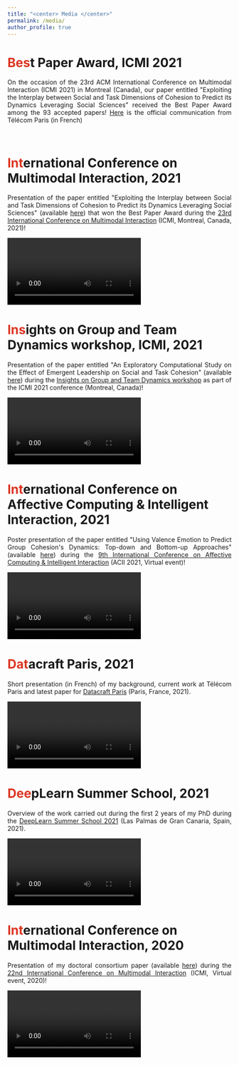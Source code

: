 ```yaml
---
title: "<center> Media </center>"
permalink: /media/
author_profile: true
---
```


<span style="color: #DC3522">Bes</span>t Paper Award, ICMI 2021 
====== 
<p align="justify">On the occasion of the 23rd ACM International Conference on Multimodal Interaction (ICMI 2021) in Montreal (Canada), our paper entitled "Exploiting the Interplay between Social and Task Dimensions of Cohesion to Predict its Dynamics Leveraging Social Sciences" received the Best Paper Award among the 93 accepted papers!
<a href="https://www.telecom-paris.fr/interaction-multimodale-humain-machine-prix-meilleur-article" target="_blank">Here</a> is the official communication from Télécom Paris (in French)</p>
<br>

<span style="color: #DC3522">Int</span>ernational Conference on Multimodal Interaction, 2021
====== 
<p align="justify">Presentation of the paper entitled "Exploiting the Interplay between Social and Task Dimensions of Cohesion to Predict its Dynamics Leveraging Social Sciences" (available <a href="https://lucienmaman.github.io/files/ICMI2021_nocop.pdf" target="_blank">here</a>) that won the Best Paper Award during the <a href="https://icmi.acm.org/2021/" target="_blank">23rd International Conference on Multimodal Interaction</a> (ICMI, Montreal, Canada, 2021)!</p>

 <video style="max-width: 100%;height: auto" controls controlsList="nodownload" preload="metadata">
  <source src="/files/video_icmi21.mp4" type="video/mp4">
 </video>
 <br>

<span style="color: #DC3522">Ins</span>ights on Group and Team Dynamics workshop, ICMI, 2021
======
<p align="justify">Presentation of the paper entitled "An Exploratory Computational Study on the Effect of Emergent Leadership on Social and Task Cohesion" (available <a href="https://lucienmaman.github.io/files/IGTD2021_nocop.pdf" target="_blank">here</a>) during the <a href="http://geeksngroupies.ewi.tudelft.nl/icmi2021/" target="_blank">Insights on Group and Team Dynamics workshop</a> as part of the ICMI 2021 conference (Montreal, Canada)!</p> 

 <video style="max-width: 100%;height: auto" controls controlsList="nodownload">
  <source src="/files/video_igtd21.mp4" type="video/mp4">
 </video> 
<br>
 
<span style="color: #DC3522">Int</span>ernational Conference on Affective Computing & Intelligent Interaction, 2021
======
<p align="justify">Poster presentation of the paper entitled "Using Valence Emotion to Predict Group Cohesion's Dynamics: Top-down and Bottom-up Approaches" (available <a href="https://lucienmaman.github.io/files/available.pdf" target="_blank">here</a>) during the <a href="https://www.acii-conf.net/2021/" target="_blank">9th International Conference on Affective Computing & Intelligent Interaction</a> (ACII 2021, Virtual event)!</p> 

 <video style="max-width: 100%;height: auto" controls controlsList="nodownload">
  <source src="/files/video_acii.mp4" type="video/mp4">
 </video> 
<br>

<span style="color: #DC3522">Dat</span>acraft Paris, 2021
======
<p align="justify">Short presentation (in French) of my background, current work at Télécom Paris and latest paper for <a href="https://datacraft.paris/" target="_blank">Datacraft Paris</a> (Paris, France, 2021).</p>

 <video style="max-width: 100%;height: auto" controls controlsList="nodownload">
  <source src="/files/video_datacraft.mp4" type="video/mp4">
 </video> 
<br>

<span style="color: #DC3522">Dee</span>pLearn Summer School, 2021
======
<p align="justify">Overview of the work carried out during the first 2 years of my PhD during the <a href="https://irdta.eu/deeplearn2021s/" target="_blank">DeepLearn Summer School 2021</a> (Las Palmas de Gran Canaria, Spain, 2021).</p>
 <video style="max-width: 100%;height: auto" controls controlsList="nodownload">
  <source src="/files/video_deeplearn.mp4" type="video/mp4">
 </video>
<br>

<span style="color: #DC3522">Int</span>ernational Conference on Multimodal Interaction, 2020
====== 
<p align="justify">Presentation of my doctoral consortium paper (available <a href="https://lucienmaman.github.io/files/ICMI2020_dc_nocop.pdf" target="_blank">here</a>) during the <a href="https://icmi.acm.org/2020/" target="_blank">22nd International Conference on Multimodal Interaction</a> (ICMI, Virtual event, 2020)!</p> 
 <video style="max-width: 100%;height: auto" controls controlsList="nodownload" preload="metadata">
  <source src="/files/ICMI20-icmidc1004.mp4#t=0.1" type="video/mp4">
 </video>
